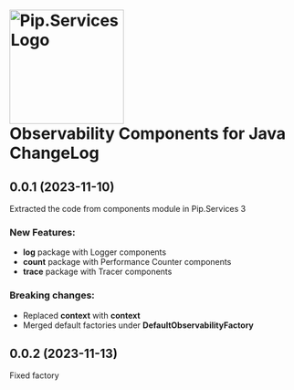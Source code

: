 # <img src="https://uploads-ssl.webflow.com/5ea5d3315186cf5ec60c3ee4/5edf1c94ce4c859f2b188094_logo.svg" alt="Pip.Services Logo" width="200"> <br/> Observability Components for Java ChangeLog

## <a name="0.0.1"></a> 0.0.1 (2023-11-10) 
Extracted the code from components module in Pip.Services 3

### New Features:
* **log** package with Logger components
* **count** package with Performance Counter components
* **trace** package with Tracer components

### Breaking changes:
* Replaced **context** with **context**
* Merged default factories under **DefaultObservabilityFactory**

## <a name="0.0.1"></a> 0.0.2 (2023-11-13)
Fixed factory